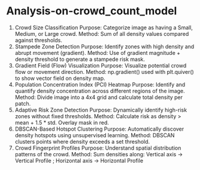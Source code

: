 # Analysis-on-crowd_count_model
 1. Crowd Size Classification
Purpose: Categorize image as having a Small, Medium, or Large crowd.
Method: Sum of all density values compared against thresholds.
 2. Stampede Zone Detection
Purpose: Identify zones with high density and abrupt movement (gradient).
Method: Use of gradient magnitude + density threshold to generate a stampede risk mask.
3. Gradient Field (Flow) Visualization
Purpose: Visualize potential crowd flow or movement direction.
Method: np.gradient() used with plt.quiver() to show vector field on density map.
 4. Population Concentration Index (PCI) Heatmap
Purpose: Identify and quantify density concentration across different regions of the image.
Method: Divide image into a 4x4 grid and calculate total density per patch.
 5. Adaptive Risk Zone Detection
Purpose: Dynamically identify high-risk zones without fixed thresholds.
Method: Calculate risk as density > mean + 1.5 * std. Overlay mask in red.
 6. DBSCAN-Based Hotspot Clustering
Purpose: Automatically discover density hotspots using unsupervised learning.
Method: DBSCAN clusters points where density exceeds a set threshold.
 7. Crowd Fingerprint Profiles
Purpose: Understand spatial distribution patterns of the crowd.
Method: Sum densities along:
Vertical axis → Vertical Profile  ; Horizontal axis → Horizontal Profile

